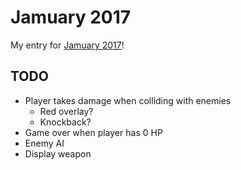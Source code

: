# Jamuary 2017

My entry for [Jamuary 2017][1]!

## TODO

* Player takes damage when colliding with enemies
  * Red overlay?
  * Knockback?
* Game over when player has 0 HP
* Enemy AI
* Display weapon

[1]: https://itch.io/jam/jamuary

